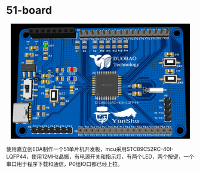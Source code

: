 # 51-board

<p align="center"> <div align="middle"><img src="./51board.jpg" alt="51board.jpg" width="480" height=""></div></p>

使用嘉立创EDA制作一个51单片机开发板，mcu采用STC89C52RC-40I-LQFP44，使用12MHz晶振，有电源开关和指示灯，有两个LED，两个按键，一个串口用于程序下载和通信，P0组IO口都已经上拉。